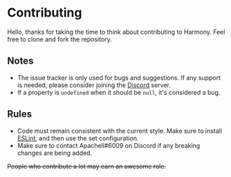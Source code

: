 # Contributing
Hello, thanks for taking the time to think about contributing to Harmony. Feel free to clone and fork the repository.

## Notes
* The issue tracker is only used for bugs and suggestions. If any support is needed, please consider joining the [Discord](https://discord.gg/rNPmCBR) server.
* If a property is `undefined` when it should be `null`, it's considered a bug.

## Rules
* Code must remain consistent with the current style. Make sure to install [ESLint](https://eslint.org/), and then use the set configuration.
* Make sure to contact Apacheli#6009 on Discord if any breaking changes are being added.

~~People who contribute a lot may earn an awesome role.~~
